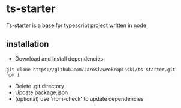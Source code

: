 # ts-starter
Ts-starter is a base for typescript project written in node

## installation
+ Download and install dependencies
```
git clone https://github.com/JaroslawPokropinski/ts-starter.git
npm i
```
+ Delete .git directory
+ Update package.json
+ (optional) use 'npm-check' to update dependencies